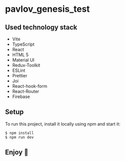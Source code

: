 # pavlov_genesis_test

## Used technology stack

* Vite
* TypeScript
* React
* HTML 5
* Material UI
* Redux-Toolkit
* ESLint
* Prettier
* Joi
* React-hook-form
* React-Router
* Firebase


## Setup
To run this project, install it locally using npm and start it:

```
$ npm install
$ npm run dev

```

## Enjoy 🙌
